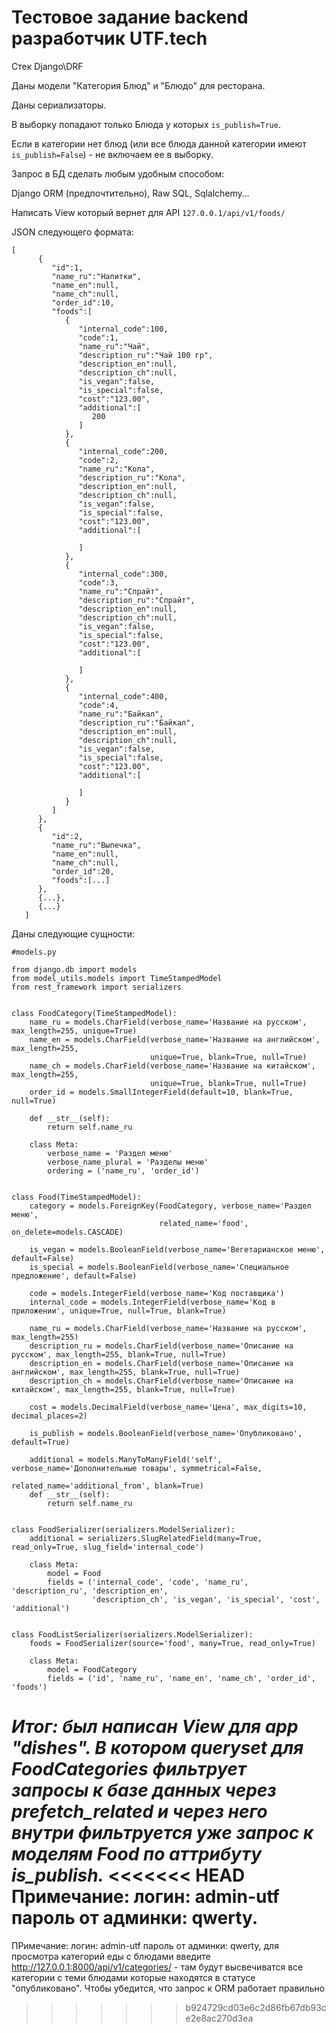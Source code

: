 # Тестовое задание backend разработчик UTF.tech

Стек Django\DRF

Даны модели "Категория Блюд" и "Блюдо" для ресторана.

Даны сериализаторы.

В выборку попадают только Блюда у которых `is_publish=True`.

Если в категории нет блюд (или все блюда данной категории имеют `is_publish=False`) - не включаем ее в выборку.

Запрос в БД сделать любым удобным способом:

Django ORM (предпочтительно), Raw SQL, Sqlalchemy…

Написать View который вернет для API `127.0.0.1/api/v1/foods/`

JSON следующего формата:
```
[
      {
         "id":1,
         "name_ru":"Напитки",
         "name_en":null,
         "name_ch":null,
         "order_id":10,
         "foods":[
            {
               "internal_code":100,
               "code":1,
               "name_ru":"Чай",
               "description_ru":"Чай 100 гр",
               "description_en":null,
               "description_ch":null,
               "is_vegan":false,
               "is_special":false,
               "cost":"123.00",
               "additional":[
                  200
               ]
            },
            {
               "internal_code":200,
               "code":2,
               "name_ru":"Кола",
               "description_ru":"Кола",
               "description_en":null,
               "description_ch":null,
               "is_vegan":false,
               "is_special":false,
               "cost":"123.00",
               "additional":[
                  
               ]
            },
            {
               "internal_code":300,
               "code":3,
               "name_ru":"Спрайт",
               "description_ru":"Спрайт",
               "description_en":null,
               "description_ch":null,
               "is_vegan":false,
               "is_special":false,
               "cost":"123.00",
               "additional":[
                  
               ]
            },
            {
               "internal_code":400,
               "code":4,
               "name_ru":"Байкал",
               "description_ru":"Байкал",
               "description_en":null,
               "description_ch":null,
               "is_vegan":false,
               "is_special":false,
               "cost":"123.00",
               "additional":[
                  
               ]
            }
         ]
      },
      {
         "id":2,
         "name_ru":"Выпечка",
         "name_en":null,
         "name_ch":null,
         "order_id":20,
         "foods":[...]
      },
      {...},
      {...}
   ]
```
Даны следующие сущности: 

```
#models.py

from django.db import models
from model_utils.models import TimeStampedModel
from rest_framework import serializers


class FoodCategory(TimeStampedModel):
    name_ru = models.CharField(verbose_name='Название на русском', max_length=255, unique=True)
    name_en = models.CharField(verbose_name='Название на английском', max_length=255,
                               unique=True, blank=True, null=True)
    name_ch = models.CharField(verbose_name='Название на китайском', max_length=255,
                               unique=True, blank=True, null=True)
    order_id = models.SmallIntegerField(default=10, blank=True, null=True)

    def __str__(self):
        return self.name_ru

    class Meta:
        verbose_name = 'Раздел меню'
        verbose_name_plural = 'Разделы меню'
        ordering = ('name_ru', 'order_id')
        

class Food(TimeStampedModel):
    category = models.ForeignKey(FoodCategory, verbose_name='Раздел меню',
                                 related_name='food', on_delete=models.CASCADE)

    is_vegan = models.BooleanField(verbose_name='Вегетарианское меню', default=False)
    is_special = models.BooleanField(verbose_name='Специальное предложение', default=False)

    code = models.IntegerField(verbose_name='Код поставщика')
    internal_code = models.IntegerField(verbose_name='Код в приложении', unique=True, null=True, blank=True)

    name_ru = models.CharField(verbose_name='Название на русском', max_length=255)
    description_ru = models.CharField(verbose_name='Описание на русском', max_length=255, blank=True, null=True)
    description_en = models.CharField(verbose_name='Описание на английском', max_length=255, blank=True, null=True)
    description_ch = models.CharField(verbose_name='Описание на китайском', max_length=255, blank=True, null=True)

    cost = models.DecimalField(verbose_name='Цена', max_digits=10, decimal_places=2)
    
    is_publish = models.BooleanField(verbose_name='Опубликовано', default=True)
    
    additional = models.ManyToManyField('self', verbose_name='Дополнительные товары', symmetrical=False,
                                        related_name='additional_from', blank=True)
    def __str__(self):
        return self.name_ru
        
        
class FoodSerializer(serializers.ModelSerializer):
    additional = serializers.SlugRelatedField(many=True, read_only=True, slug_field='internal_code')

    class Meta:
        model = Food
        fields = ('internal_code', 'code', 'name_ru', 'description_ru', 'description_en',
                  'description_ch', 'is_vegan', 'is_special', 'cost', 'additional')


class FoodListSerializer(serializers.ModelSerializer):
    foods = FoodSerializer(source='food', many=True, read_only=True)

    class Meta:
        model = FoodCategory
        fields = ('id', 'name_ru', 'name_en', 'name_ch', 'order_id', 'foods')
```

*Итог: был написан View для app "dishes". В котором queryset для FoodCategories фильтрует запросы к базе данных через prefetch_related и через него внутри фильтруется уже запрос к моделям Food по аттрибуту is_publish.*
<<<<<<< HEAD
Примечание: логин: admin-utf пароль от админки: qwerty.
=======
ПРимечание: логин: admin-utf пароль от админки: qwerty, для просмотра категорий еды с блюдами введите http://127.0.0.1:8000/api/v1/categories/ - там будут высвечиватся все категории с теми блюдами которые находятся в статусе "опубликовано". Чтобы убедится, что запрос к ORM работает правильно
>>>>>>> b924729cd03e6c2d86fb67db93ce2e8ac270d3ea
